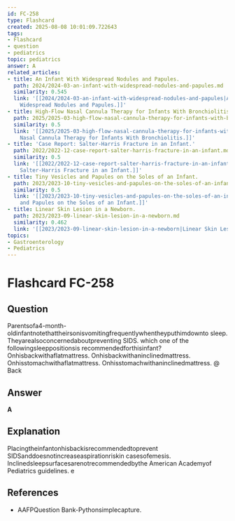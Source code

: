 ```yaml
---
id: FC-258
type: Flashcard
created: 2025-08-08 10:01:09.722643
tags:
- Flashcard
- question
- pediatrics
topic: pediatrics
answer: A
related_articles:
- title: An Infant With Widespread Nodules and Papules.
  path: 2024/2024-03-an-infant-with-widespread-nodules-and-papules.md
  similarity: 0.545
  link: '[[2024/2024-03-an-infant-with-widespread-nodules-and-papules|An Infant With
    Widespread Nodules and Papules.]]'
- title: High-Flow Nasal Cannula Therapy for Infants With Bronchiolitis.
  path: 2025/2025-03-high-flow-nasal-cannula-therapy-for-infants-with-bronchiolit.md
  similarity: 0.5
  link: '[[2025/2025-03-high-flow-nasal-cannula-therapy-for-infants-with-bronchiolit|High-Flow
    Nasal Cannula Therapy for Infants With Bronchiolitis.]]'
- title: 'Case Report: Salter-Harris Fracture in an Infant.'
  path: 2022/2022-12-case-report-salter-harris-fracture-in-an-infant.md
  similarity: 0.5
  link: '[[2022/2022-12-case-report-salter-harris-fracture-in-an-infant|Case Report:
    Salter-Harris Fracture in an Infant.]]'
- title: Tiny Vesicles and Papules on the Soles of an Infant.
  path: 2023/2023-10-tiny-vesicles-and-papules-on-the-soles-of-an-infant.md
  similarity: 0.5
  link: '[[2023/2023-10-tiny-vesicles-and-papules-on-the-soles-of-an-infant|Tiny Vesicles
    and Papules on the Soles of an Infant.]]'
- title: Linear Skin Lesion in a Newborn.
  path: 2023/2023-09-linear-skin-lesion-in-a-newborn.md
  similarity: 0.462
  link: '[[2023/2023-09-linear-skin-lesion-in-a-newborn|Linear Skin Lesion in a Newborn.]]'
topics:
- Gastroenterology
- Pediatrics
---
```


# Flashcard FC-258

## Question

Parentsofa4-month-oldinfantnotethattheirsonisvomitingfrequentlywhentheyputhimdownto sleep. Theyarealsoconcernedaboutpreventing SIDS. which one of the followingsleeppositionsis recommendedforthisinfant? Onhisbackwithaflatmattress. Onhisbackwithaninclinedmattress. Onhisstomachwithaflatmattress. Onhisstomachwithaninclinedmattress. @ Back

## Answer

**A**

## Explanation

Placingtheinfantonhisbackisrecommendedtoprevent SIDSanddoesnotincreaseaspirationriskin casesofemesis. Inclinedsleepsurfacesarenotrecommendedbythe American Academyof Pediatrics guidelines. e

## References

- AAFPQuestion Bank-Pythonsimplecapture.

